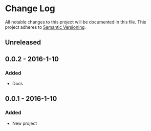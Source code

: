 # Change Log
All notable changes to this project will be documented in this file.
This project adheres to [Semantic Versioning](http://semver.org/).

## Unreleased

## 0.0.2 - 2016-1-10
### Added
- Docs

## 0.0.1 - 2016-1-10
### Added
- New project
